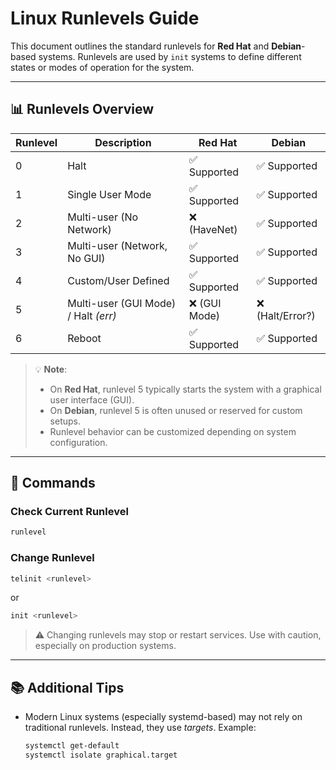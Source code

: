 # Linux Runlevels Guide

This document outlines the standard runlevels for **Red Hat** and **Debian**-based systems. Runlevels are used by `init` systems to define different states or modes of operation for the system.

---

## 📊 Runlevels Overview

| Runlevel | Description                          | Red Hat      | Debian          |
| -------- | ------------------------------------ | ------------ | --------------- |
| 0        | Halt                                 | ✅ Supported  | ✅ Supported     |
| 1        | Single User Mode                     | ✅ Supported  | ✅ Supported     |
| 2        | Multi-user (No Network)              | ❌ (HaveNet)  | ✅ Supported     |
| 3        | Multi-user (Network, No GUI)         | ✅ Supported  | ✅ Supported     |
| 4        | Custom/User Defined                  | ✅ Supported  | ✅ Supported     |
| 5        | Multi-user (GUI Mode) / Halt *(err)* | ❌ (GUI Mode) | ❌ (Halt/Error?) |
| 6        | Reboot                               | ✅ Supported  | ✅ Supported     |

> 💡 **Note**:
>
> * On **Red Hat**, runlevel 5 typically starts the system with a graphical user interface (GUI).
> * On **Debian**, runlevel 5 is often unused or reserved for custom setups.
> * Runlevel behavior can be customized depending on system configuration.

---

## 🔧 Commands

### Check Current Runlevel

```bash
runlevel
```

### Change Runlevel

```bash
telinit <runlevel>
```

or

```bash
init <runlevel>
```

> ⚠️ Changing runlevels may stop or restart services. Use with caution, especially on production systems.

---

## 📚 Additional Tips

* Modern Linux systems (especially systemd-based) may not rely on traditional runlevels. Instead, they use *targets*. Example:

  ```bash
  systemctl get-default
  systemctl isolate graphical.target
  ```

